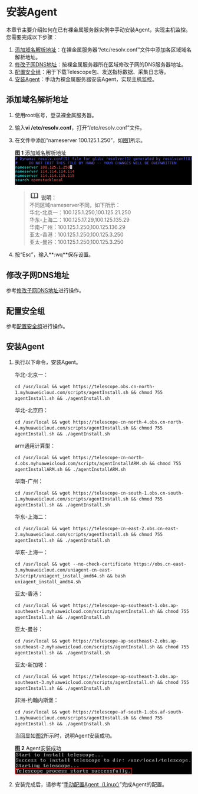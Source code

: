 # 安装Agent<a name="ZH-CN_TOPIC_0141766647"></a>

本章节主要介绍如何在已有裸金属服务器实例中手动安装Agent，实现主机监控。您需要完成以下步骤：

1.  [添加域名解析地址](#zh-cn_topic_0104704865_section20336159191311)：在裸金属服务器“/etc/resolv.conf”文件中添加各区域域名解析地址。
2.  [修改子网DNS地址](#zh-cn_topic_0104704865_section24544395145)：按裸金属服务器所在区域修改子网的DNS服务器地址。
3.  [配置安全组](#zh-cn_topic_0104704865_section49331415141516)：用于下载Telescope包、发送指标数据、采集日志等。
4.  [安装Agent](#zh-cn_topic_0104704865_section2500354141513)：手动为裸金属服务器安装Agent，实现主机监控。

## 添加域名解析地址<a name="zh-cn_topic_0104704865_section20336159191311"></a>

1.  使用root帐号，登录裸金属服务器。
2.  输入**vi /etc/resolv.conf**，打开“/etc/resolv.conf”文件。
3.  在文件中添加“nameserver 100.125.1.250”，如[图1](#zh-cn_topic_0104704865_fig185163506199)所示。

    **图 1**  添加域名解析地址<a name="zh-cn_topic_0104704865_fig185163506199"></a>  
    ![](figures/添加域名解析地址.png "添加域名解析地址")

    >![](public_sys-resources/icon-note.gif) **说明：**   
    >不同区域nameserver不同，如下所示：  
    >华北-北京一：100.125.1.250,100.125.21.250  
    >华东-上海二：100.125.17.29,100.125.135.29  
    >华南-广州：100.125.1.250,100.125.136.29  
    >亚太-香港：100.125.1.250,100.125.3.250  
    >亚太-曼谷：100.125.1.250,100.125.3.250  

4.  按“Esc”，输入**:wq**保存设置。

## 修改子网DNS地址<a name="zh-cn_topic_0104704865_section24544395145"></a>

参考[修改子网DNS地址](自动安装配置Agent（新创建裸金属服务器）.md#zh-cn_topic_0104704446_section99035364202)进行操作。

## 配置安全组<a name="zh-cn_topic_0104704865_section49331415141516"></a>

参考[配置安全组](自动安装配置Agent（新创建裸金属服务器）.md#zh-cn_topic_0104704446_section199181037202414)进行操作。

## 安装Agent<a name="zh-cn_topic_0104704865_section2500354141513"></a>

1.  执行以下命令，安装Agent。

    华北-北京一：

    ```
    cd /usr/local && wget https://telescope.obs.cn-north-1.myhuaweicloud.com/scripts/agentInstall.sh && chmod 755 agentInstall.sh && ./agentInstall.sh
    ```

    华北-北京四：

    ```
    cd /usr/local && wget https://telescope-cn-north-4.obs.cn-north-4.myhuaweicloud.com/scripts/agentInstall.sh && chmod 755 agentInstall.sh && ./agentInstall.sh
    ```

    arm通用计算型：

    ```
    cd /usr/local && wget https://telescope-cn-north-4.obs.myhuaweicloud.com/scripts/agentInstallARM.sh && chmod 755 agentInstallARM.sh && ./agentInstallARM.sh
    ```

    华南-广州：

    ```
    cd /usr/local && wget https://telescope-cn-south-1.obs.cn-south-1.myhuaweicloud.com/scripts/agentInstall.sh && chmod 755 agentInstall.sh && ./agentInstall.sh
    ```

    华东-上海二：

    ```
    cd /usr/local && wget https://telescope-cn-east-2.obs.cn-east-2.myhuaweicloud.com/scripts/agentInstall.sh && chmod 755 agentInstall.sh && ./agentInstall.sh
    ```

    华东-上海一：

    ```
    cd /usr/local && wget --no-check-certificate https://obs.cn-east-3.myhuaweicloud.com/uniagent-cn-east-3/script/uniagent_install_amd64.sh && bash uniagent_install_amd64.sh
    ```

    亚太-香港：

    ```
    cd /usr/local && wget https://telescope-ap-southeast-1.obs.ap-southeast-1.myhuaweicloud.com/scripts/agentInstall.sh && chmod 755 agentInstall.sh && ./agentInstall.sh
    ```

    亚太-曼谷：

    ```
    cd /usr/local && wget https://telescope-ap-southeast-2.obs.ap-southeast-2.myhuaweicloud.com/scripts/agentInstall.sh && chmod 755 agentInstall.sh && ./agentInstall.sh
    ```

    亚太-新加坡：

    ```
    cd /usr/local && wget https://telescope-ap-southeast-3.obs.ap-southeast-3.myhuaweicloud.com/scripts/agentInstall.sh && chmod 755 agentInstall.sh && ./agentInstall.sh
    ```

    非洲-约翰内斯堡：

    ```
    cd /usr/local && wget https://telescope-af-south-1.obs.af-south-1.myhuaweicloud.com/scripts/agentInstall.sh && chmod 755 agentInstall.sh && ./agentInstall.sh
    ```

    当回显如[图2](#zh-cn_topic_0104704865_zh-cn_topic_0127535833_fig1948103311810)所示时，说明Agent安装成功。

    **图 2**  Agent安装成功<a name="zh-cn_topic_0104704865_zh-cn_topic_0127535833_fig1948103311810"></a>  
    ![](figures/Agent安装成功.png "Agent安装成功")

2.  安装完成后，请参考“[手动配置Agent（Linux）](https://support.huaweicloud.com/usermanual-ces/zh-cn_topic_0085245601.html)”完成Agent的配置。

